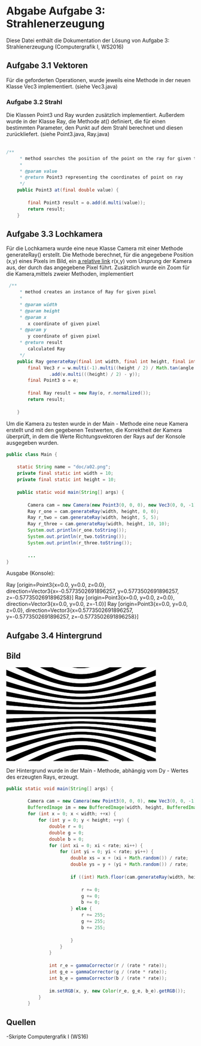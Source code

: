 ﻿# Abgabe Aufgabe 3: Strahlenerzeugung

Diese Datei enthält die Dokumentation der Lösung von Aufgabe 3: Strahlenerzeugung (Computergrafik I, WS2016) 

## Aufgabe 3.1 Vektoren

Für die geforderten Operationen, wurde jeweils eine Methode in der neuen Klasse  Vec3 implementiert. (siehe Vec3.java) 


### Aufgabe 3.2 Strahl

Die Klassen Point3 und Ray wurden zusätzlich implementiert. Außerdem wurde in der Klasse Ray, die Methode at() definiert, 
die für einen bestimmten Parameter, den Punkt auf dem Strahl berechnet und diesen zurückliefert. (siehe Point3.java, Ray.java)
```java

/**
	 * method searches the position of the point on the ray for given t
	 *
	 * @param value
	 * @return Point3 representing the coordinates of point on ray
	 */
	public Point3 at(final double value) {

		final Point3 result = o.add(d.multi(value));
		return result;
	}


```
## Aufgabe 3.3 Lochkamera

Für die Lochkamera wurde eine neue Klasse Camera mit einer Methode generateRay() erstellt. Die Methode berechnet, für die angegebene Position (x,y) 
eines Pixels im Bild, ein [a relative link](ray.java) r(x,y) vom Ursprung der Kamera aus, der durch das angegebene Pixel führt. Zusätzlich wurde ein Zoom für die Kamera,mittels zweier Methoden, implementiert

```java
 /**
     * method creates an instance of Ray for given pixel
     *
     * @param width
     * @param height
     * @param x 
		x coordinate of given pixel
     * @param y 
		y coordinate of given pixel
     * @return result
		calculated Ray
     */
	public Ray generateRay(final int width, final int height, final int x, final int y) {
		final Vec3 r = w.multi(-1).multi((height / 2) / Math.tan(angle / 2)).add(u.multi((x - ((width) / 2))))
				.add(v.multi(((height) / 2) - y));
		final Point3 o = e;

		final Ray result = new Ray(o, r.normalized());
		return result;

	}
```

Um die Kamera zu testen wurde in der Main - Methode eine neue Kamera erstellt und mit den gegebenen Testwerten,
die Korrektheit der Kamera überprüft, in dem die Werte Richtungsvektoren der Rays auf der Konsole ausgegeben wurden. 

```java
public class Main {

	static String name = "doc/a02.png";
	private final static int width = 10;
	private final static int height = 10;

	public static void main(String[] args) {

		Camera cam = new Camera(new Point3(0, 0, 0), new Vec3(0, 0, -1), new Vec3(0, 1, 0), Math.PI / 2);
		Ray r_one = cam.generateRay(width, height, 0, 0);
		Ray r_two = cam.generateRay(width, height, 5, 5);
		Ray r_three = cam.generateRay(width, height, 10, 10);
		System.out.println(r_one.toString());
		System.out.println(r_two.toString());
		System.out.println(r_three.toString());

		...
}


```

Ausgabe (Konsole):

Ray [origin=Point3{x=0.0, y=0.0, z=0.0}, direction=Vector3{x=-0.5773502691896257, y=0.5773502691896257, z=-0.5773502691896258}]
Ray [origin=Point3{x=0.0, y=0.0, z=0.0}, direction=Vector3{x=0.0, y=0.0, z=-1.0}]
Ray [origin=Point3{x=0.0, y=0.0, z=0.0}, direction=Vector3{x=0.5773502691896257, y=-0.5773502691896257, z=-0.5773502691896258}]



## Aufgabe 3.4 Hintergrund



## Bild

![](a03.png)




Der Hintergrund wurde in der Main - Methode, abhängig vom Dy - Wertes des erzeugten Rays, erzeugt.

```java
public static void main(String[] args) {

		Camera cam = new Camera(new Point3(0, 0, 0), new Vec3(0, 0, -1), new Vec3(0, 1, 0), Math.PI / 2);
		BufferedImage im = new BufferedImage(width, height, BufferedImage.TYPE_INT_RGB);
		for (int x = 0; x < width; ++x) {
			for (int y = 0; y < height; ++y) {
				double r = 0;
				double g = 0;
				double b = 0;
				for (int xi = 0; xi < rate; xi++) {
					for (int yi = 0; yi < rate; yi++) {
						double xs = x + (xi + Math.random()) / rate;
						double ys = y + (yi + Math.random()) / rate;

						if ((int) Math.floor(cam.generateRay(width, height,  xs, ys).d.y * p) % 2 == 0) {

							r += 0;
							g += 0;
							b += 0;
						} else {
							r += 255;
							g += 255;
							b += 255;

						}
					}
				}

				int r_e = gammaCorrector(r / (rate * rate));
				int g_e = gammaCorrector(g / (rate * rate));
				int b_e = gammaCorrector(b / (rate * rate));

				im.setRGB(x, y, new Color(r_e, g_e, b_e).getRGB());
			}
		}


```



## Quellen

-Skripte Computergrafik I (WS16)
